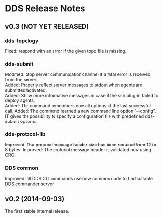 # DDS Release Notes

## v0.3 (NOT YET RELEASED)
### dds-topology
Fixed: respond with an error if the given topo file is missing.   

### dds-submit
Modified: Stop server communication channel if a fatal error is received from the server.   
Added: Properly reflect server messages to stdout when agents are submitted/activated.   
Added: Show more informative messages in case if the ssh plug-in failed to deploy agents.   
Added: The command remembers now all options of the last successful call.
Added: The command learned a new command line option "--config". IT gives the possibility to specify a configuration file with predefined dds-submit options.

### dds-protocol-lib
Improved: The protocol message header size has been reduced from 12 to 8 bytes.
Improved: The protocol message header is validated now using CRC.

### DDS common
Improved: all DDS CLI commands use now common code to find suitable DDS commander server.   

## v0.2 (2014-09-03)

The first stable internal release.

